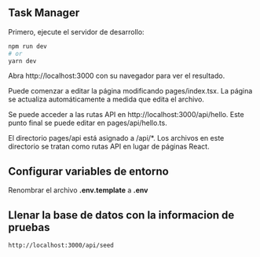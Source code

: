 

## Task Manager

Primero, ejecute el servidor de desarrollo:

```bash
npm run dev
# or
yarn dev
```


Abra http://localhost:3000 con su navegador para ver el resultado.

Puede comenzar a editar la página modificando pages/index.tsx. La página se actualiza automáticamente a medida que edita el archivo.

Se puede acceder a las rutas API en http://localhost:3000/api/hello. Este punto final se puede editar en pages/api/hello.ts.

El directorio pages/api está asignado a /api/*. Los archivos en este directorio se tratan como rutas API en lugar de páginas React.


## Configurar variables de entorno
Renombrar el archivo __.env.template__ a __.env__

## Llenar la base de datos con la informacion de pruebas

``` http://localhost:3000/api/seed ```
